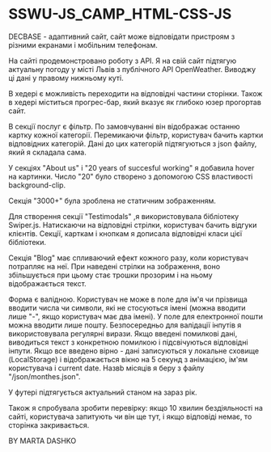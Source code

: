 # SSWU-JS_CAMP_HTML-CSS-JS

DECBASE - адаптивний сайт, сайт може відповідати пристроям з різними екранами і мобільним телефонам.

На сайті продемонстровано роботу з API. Я на свій сайт підтягую актуальну погоду у місті Львів з публічного API OpenWeather. Виводжу ці дані у правому нижньому куті.

В хедері є можливість переходити на відповідні частини сторінки. Також в хедері міститься прогрес-бар, який вказує як глибоко юзер прогортав сайт.

В секції послуг є фільтр. По замовчуванні він відображає останню картку кожної категорії. Перемикаючи фільтр, користувач бачить картки відповідних категорій. Дані до цих категорій підтягуються з json файлу, який я складала сама.

У секціях "About us" i "20 years of succesful working" я добавила hover на картинки. Число "20" було створено з допомогою CSS властивості background-clip.

Секція "3000+" була зроблена не статичним зображенням.

Для створення секції "Testimodals" ,я використовувала бібліотеку Swiper.js. Натискаючи на відповідні стрілки, користувач бачить відгуки клієнтів. Секції, карткам і кнопкам я дописала відповідні класи цієї бібліотеки.

Секція "Blog" має спливаючий ефект кожного разу, коли користувач потрапляє на неї. При наведені стрілки на зображення, воно збільшується при цьому стає трошки прозорим і на ньому відображається текст.

Форма є валідною. Користувач не може в поле для ім'я чи прізвища вводити числа чи символи, які не стосуються імені (можна вводити лише "-", якщо користувач має два імені). У поле для електронної пошти можна вводити лише пошту. Безпосередньо для валідації інпутів я використовувала регулярні вирази. Якщо введені помилкові дані, виводиться текст з конкретною помилкою і підсвічуються відповідні інпути. Якщо все введено вірно - дані записуються у локальне сховище (LocalStorage) і відображається вікно на 5 секунд з анімацією, ім'ям користувача і current date. Назвb місяців я беру з файлу "/json/monthes.json".

У футері підтягується актуальний станом на зараз рік.

Також я спробувала зробити перевірку: якщо 10 хвилин бездіяльності на сайті, користувача запитують чи він ще тут, і якщо відповіді немає, то сторінка закривається.

BY MARTA DASHKO
